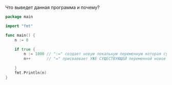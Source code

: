 Что выведет данная программа и почему?
```go
package main

import "fmt"

func main() {
	n := 0

	if true {
		n := 1000 // ":=" создает новую локальную переменную которая существует внутри блока
		n++       // "=" присваевает УЖЕ СУЩЕСТВУЮЩЕЙ переменной новое значение

	}
	fmt.Println(n)
}
```